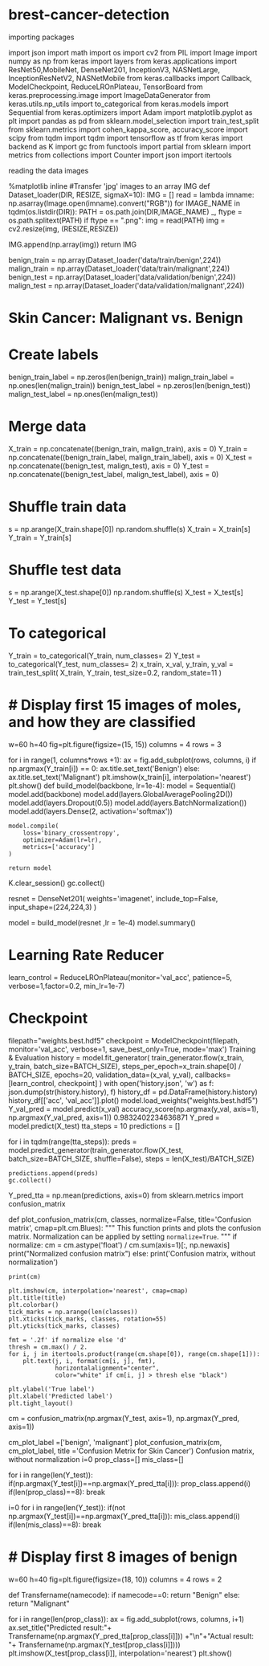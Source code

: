 # brest-cancer-detection
importing packages


import json
import math
import os
import cv2
from PIL import Image
import numpy as np
from keras import layers
from keras.applications import ResNet50,MobileNet, DenseNet201, InceptionV3, NASNetLarge, InceptionResNetV2, NASNetMobile
from keras.callbacks import Callback, ModelCheckpoint, ReduceLROnPlateau, TensorBoard
from keras.preprocessing.image import ImageDataGenerator
from keras.utils.np_utils import to_categorical
from keras.models import Sequential
from keras.optimizers import Adam
import matplotlib.pyplot as plt
import pandas as pd
from sklearn.model_selection import train_test_split
from sklearn.metrics import cohen_kappa_score, accuracy_score
import scipy
from tqdm import tqdm
import tensorflow as tf
from keras import backend as K
import gc
from functools import partial
from sklearn import metrics
from collections import Counter
import json
import itertools

reading the data images 

%matplotlib inline
#Transfer 'jpg' images to an array IMG
def Dataset_loader(DIR, RESIZE, sigmaX=10):
    IMG = []
    read = lambda imname: np.asarray(Image.open(imname).convert("RGB"))
    for IMAGE_NAME in tqdm(os.listdir(DIR)):
        PATH = os.path.join(DIR,IMAGE_NAME)
        _, ftype = os.path.splitext(PATH)
        if ftype == ".png":
            img = read(PATH)
            img = cv2.resize(img, (RESIZE,RESIZE))
           
 IMG.append(np.array(img))
    return IMG

benign_train = np.array(Dataset_loader('data/train/benign',224))
malign_train = np.array(Dataset_loader('data/train/malignant',224))
benign_test = np.array(Dataset_loader('data/validation/benign',224))
malign_test = np.array(Dataset_loader('data/validation/malignant',224))
# Skin Cancer: Malignant vs. Benign
# Create labels
benign_train_label = np.zeros(len(benign_train))
malign_train_label = np.ones(len(malign_train))
benign_test_label = np.zeros(len(benign_test))
malign_test_label = np.ones(len(malign_test))

# Merge data 
X_train = np.concatenate((benign_train, malign_train), axis = 0)
Y_train = np.concatenate((benign_train_label, malign_train_label), axis = 0)
X_test = np.concatenate((benign_test, malign_test), axis = 0)
Y_test = np.concatenate((benign_test_label, malign_test_label), axis = 0)

# Shuffle train data
s = np.arange(X_train.shape[0])
np.random.shuffle(s)
X_train = X_train[s]
Y_train = Y_train[s]

# Shuffle test data
s = np.arange(X_test.shape[0])
np.random.shuffle(s)
X_test = X_test[s]
Y_test = Y_test[s]

# To categorical
Y_train = to_categorical(Y_train, num_classes= 2)
Y_test = to_categorical(Y_test, num_classes= 2)
x_train, x_val, y_train, y_val = train_test_split(
    X_train, Y_train, 
    test_size=0.2, 
    random_state=11
)
# # Display first 15 images of moles, and how they are classified
w=60
h=40
fig=plt.figure(figsize=(15, 15))
columns = 4
rows = 3

for i in range(1, columns*rows +1):
    ax = fig.add_subplot(rows, columns, i)
    if np.argmax(Y_train[i]) == 0:
        ax.title.set_text('Benign')
    else:
        ax.title.set_text('Malignant')
    plt.imshow(x_train[i], interpolation='nearest')
plt.show()
def build_model(backbone, lr=1e-4):
    model = Sequential()
    model.add(backbone)
    model.add(layers.GlobalAveragePooling2D())
    model.add(layers.Dropout(0.5))
    model.add(layers.BatchNormalization())
    model.add(layers.Dense(2, activation='softmax'))
    
    
    model.compile(
        loss='binary_crossentropy',
        optimizer=Adam(lr=lr),
        metrics=['accuracy']
    )
    
    return model
K.clear_session()
gc.collect()

resnet = DenseNet201(
    weights='imagenet',
    include_top=False,
    input_shape=(224,224,3)
)


 


model = build_model(resnet ,lr = 1e-4)
model.summary()
# Learning Rate Reducer
learn_control = ReduceLROnPlateau(monitor='val_acc', patience=5,
                                  verbose=1,factor=0.2, min_lr=1e-7)

# Checkpoint
filepath="weights.best.hdf5"
checkpoint = ModelCheckpoint(filepath, monitor='val_acc', verbose=1, save_best_only=True, mode='max')
Training & Evaluation
history = model.fit_generator(
    train_generator.flow(x_train, y_train, batch_size=BATCH_SIZE),
    steps_per_epoch=x_train.shape[0] / BATCH_SIZE,
    epochs=20,
    validation_data=(x_val, y_val),
    callbacks=[learn_control, checkpoint]
)
with open('history.json', 'w') as f:
    json.dump(str(history.history), f)
history_df = pd.DataFrame(history.history)
history_df[['acc', 'val_acc']].plot()
model.load_weights("weights.best.hdf5")
Y_val_pred = model.predict(x_val)
accuracy_score(np.argmax(y_val, axis=1), np.argmax(Y_val_pred, axis=1))
0.9832402234636871
Y_pred = model.predict(X_test)
tta_steps = 10
predictions = []

for i in tqdm(range(tta_steps)):
    preds = model.predict_generator(train_generator.flow(X_test, batch_size=BATCH_SIZE, shuffle=False),
                                    steps = len(X_test)/BATCH_SIZE)
    
    predictions.append(preds)
    gc.collect()
    
Y_pred_tta = np.mean(predictions, axis=0)
from sklearn.metrics import confusion_matrix

def plot_confusion_matrix(cm, classes,
                          normalize=False,
                          title='Confusion matrix',
                          cmap=plt.cm.Blues):
    """
    This function prints and plots the confusion matrix.
    Normalization can be applied by setting `normalize=True`.
    """
    if normalize:
        cm = cm.astype('float') / cm.sum(axis=1)[:, np.newaxis]
        print("Normalized confusion matrix")
    else:
        print('Confusion matrix, without normalization')

    print(cm)

    plt.imshow(cm, interpolation='nearest', cmap=cmap)
    plt.title(title)
    plt.colorbar()
    tick_marks = np.arange(len(classes))
    plt.xticks(tick_marks, classes, rotation=55)
    plt.yticks(tick_marks, classes)

    fmt = '.2f' if normalize else 'd'
    thresh = cm.max() / 2.
    for i, j in itertools.product(range(cm.shape[0]), range(cm.shape[1])):
        plt.text(j, i, format(cm[i, j], fmt),
                 horizontalalignment="center",
                 color="white" if cm[i, j] > thresh else "black")

    plt.ylabel('True label')
    plt.xlabel('Predicted label')
    plt.tight_layout()

cm = confusion_matrix(np.argmax(Y_test, axis=1), np.argmax(Y_pred, axis=1))

cm_plot_label =['benign', 'malignant']
plot_confusion_matrix(cm, cm_plot_label, title ='Confusion Metrix for Skin Cancer')
Confusion matrix, without normalization
i=0
prop_class=[]
mis_class=[]

for i in range(len(Y_test)):
    if(np.argmax(Y_test[i])==np.argmax(Y_pred_tta[i])):
        prop_class.append(i)
    if(len(prop_class)==8):
        break

i=0
for i in range(len(Y_test)):
    if(not np.argmax(Y_test[i])==np.argmax(Y_pred_tta[i])):
        mis_class.append(i)
    if(len(mis_class)==8):
        break

# # Display first 8 images of benign
w=60
h=40
fig=plt.figure(figsize=(18, 10))
columns = 4
rows = 2

def Transfername(namecode):
    if namecode==0:
        return "Benign"
    else:
        return "Malignant"
    
for i in range(len(prop_class)):
    ax = fig.add_subplot(rows, columns, i+1)
    ax.set_title("Predicted result:"+ Transfername(np.argmax(Y_pred_tta[prop_class[i]]))
                       +"\n"+"Actual result: "+ Transfername(np.argmax(Y_test[prop_class[i]])))
    plt.imshow(X_test[prop_class[i]], interpolation='nearest')
plt.show()

